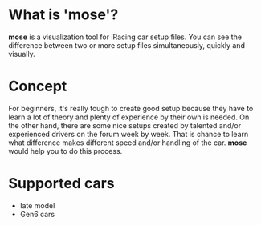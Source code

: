 # What is 'mose'?

**mose** is a visualization tool for iRacing car setup files. 
You can see the difference between two or more setup files simultaneously, quickly and visually.

# Concept

For beginners, it's really tough to create good setup because they have to learn a lot of theory and
plenty of experience by their own is needed.
On the other hand, there are some nice setups created by talented and/or experienced drivers on
the forum week by week.
That is chance to learn what difference makes different speed and/or handling of the car.
**mose** would help you to do this process.

# Supported cars

* late model
* Gen6 cars
